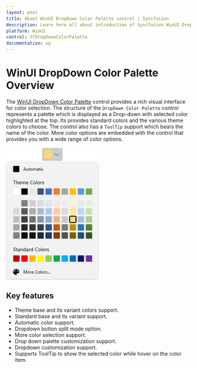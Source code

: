 ```yaml
---
layout: post
title: About WinUI DropDown Color Palette control | Syncfusion
description: Learn here all about introduction of Syncfusion WinUI DropDown Color Palette(sfDropDownColorPalette) control and more.
platform: WinUI
control: SfDropDownColorPalette
documentation: ug
---
```


# WinUI DropDown Color Palette Overview

The [WinUI DropDown Color Palette](https://www.syncfusion.com/winui-controls/dropdown-color-palette) control provides a rich visual interface for color selection. The structure of the `DropDown Color Palette` control represents a palette which is displayed as a Drop-down with selected color highlighted at the top. Its provides standard colors and the various theme colors to choose.  The control also has a `ToolTip` support which bears the name of the color. More color options are embedded with the control that provides you with a wide range of color options.

![ColorPalette control structure](Getting-Started_images/Overview.png)

## Key features

* Theme base and its variant colors support.
* Standard base and its variant support.
* Automatic color support.
* Dropdown button split mode option.
* More color selection support.
* Drop down palette customization support.
* Dropdown customization support.
* Supports ToolTip to show the selected color while hover on the color item.